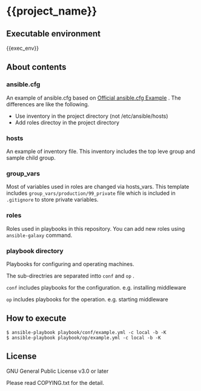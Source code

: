 # {{project_name}}

## Executable environment

{{exec_env}}

## About contents

### ansible.cfg

An example of ansible.cfg based on [Official ansible.cfg Example] .
The differences are like the following.

- Use inventory in the project directory (not /etc/ansible/hosts)
- Add roles directoy in the project directory 

[Official ansible.cfg Example]: https://github.com/ansible/ansible/blob/devel/examples/ansible.cfg

###  hosts

An example of inventory file.
This inventory includes the top leve group and sample child group.

### group_vars

Most of variables used in roles are changed via hosts_vars.
This template includes `group_vars/production/99_private` file which is included in `.gitignore` to store private variables.

### roles

Roles used in playbooks in this repository.
You can add new roles using `ansible-galaxy` command.

### playbook directory

Playbooks for configuring and operating machines.

The sub-directries are separated intto `conf` and `op` .

`conf` includes playbooks for the configuration. e.g. installing middleware

`op` includes playbooks for the operation. e.g. starting middleware

## How to execute

```
$ ansible-playbook playbook/conf/example.yml -c local -b -K
$ ansible-playbook playbook/op/example.yml -c local -b -K
```

## License

GNU General Public License v3.0 or later

Please read COPYING.txt for the detail.

<!-- vim: set et ts=2 sw=2: -->
